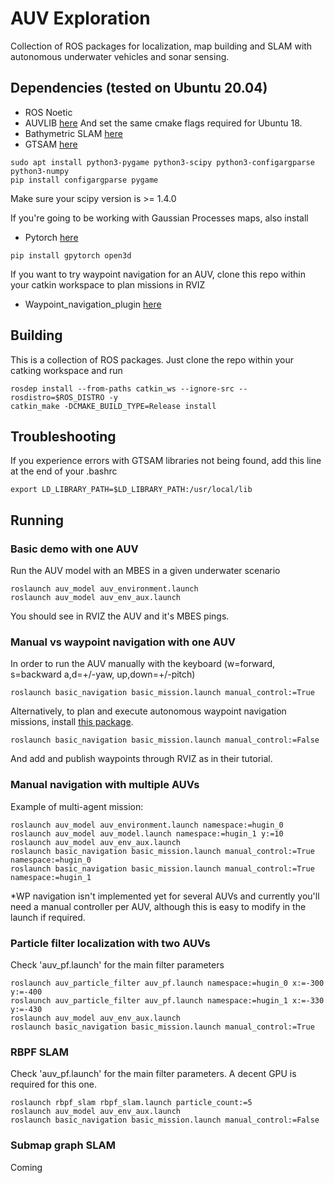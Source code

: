 # AUV Exploration

Collection of ROS packages for localization, map building and SLAM with autonomous underwater vehicles and sonar sensing.

## Dependencies (tested on Ubuntu 20.04)
* ROS Noetic
* AUVLIB [here](https://github.com/nilsbore/auvlib) And set the same cmake flags required for Ubuntu 18.
* Bathymetric SLAM [here](https://github.com/ignaciotb/bathymetric_slam)
* GTSAM [here](https://github.com/borglab/gtsam)

```
sudo apt install python3-pygame python3-scipy python3-configargparse python3-numpy
pip install configargparse pygame 
```
Make sure your scipy version is >= 1.4.0

If you're going to be working with Gaussian Processes maps, also install
* Pytorch [here](https://pytorch.org/)
```
pip install gpytorch open3d 
```
If you want to try waypoint navigation for an AUV, clone this repo within your catkin workspace to plan missions in RVIZ
* Waypoint_navigation_plugin [here](https://github.com/KumarRobotics/waypoint_navigation_plugin)

## Building
This is a collection of ROS packages. Just clone the repo within your catking workspace and run
```
rosdep install --from-paths catkin_ws --ignore-src --rosdistro=$ROS_DISTRO -y
catkin_make -DCMAKE_BUILD_TYPE=Release install
```
## Troubleshooting
If you experience errors with GTSAM libraries not being found, add this line at the end of your .bashrc

    export LD_LIBRARY_PATH=$LD_LIBRARY_PATH:/usr/local/lib

## Running 
### Basic demo with one AUV
Run the AUV model with an MBES in a given underwater scenario
```
roslaunch auv_model auv_environment.launch
roslaunch auv_model auv_env_aux.launch
```
You should see in RVIZ the AUV and it's MBES pings.

### Manual vs waypoint navigation with one AUV
In order to run the AUV manually with the keyboard (w=forward, s=backward a,d=+/-yaw, up,down=+/-pitch)
```
roslaunch basic_navigation basic_mission.launch manual_control:=True
```
Alternatively, to plan and execute autonomous waypoint navigation missions, install [this package](https://github.com/KumarRobotics/waypoint_navigation_plugin).
```
roslaunch basic_navigation basic_mission.launch manual_control:=False
```
And add and publish waypoints through RVIZ as in their tutorial.

### Manual navigation with multiple AUVs
Example of multi-agent mission:
```
roslaunch auv_model auv_environment.launch namespace:=hugin_0
roslaunch auv_model auv_model.launch namespace:=hugin_1 y:=10
roslaunch auv_model auv_env_aux.launch
roslaunch basic_navigation basic_mission.launch manual_control:=True namespace:=hugin_0
roslaunch basic_navigation basic_mission.launch manual_control:=True namespace:=hugin_1
```
*WP navigation isn't implemented yet for several AUVs and currently you'll need a manual controller per AUV, although this is easy to modify in the launch if required.

### Particle filter localization with two AUVs
Check 'auv_pf.launch' for the main filter parameters
```
roslaunch auv_particle_filter auv_pf.launch namespace:=hugin_0 x:=-300 y:=-400
roslaunch auv_particle_filter auv_pf.launch namespace:=hugin_1 x:=-330 y:=-430
roslaunch auv_model auv_env_aux.launch
roslaunch basic_navigation basic_mission.launch manual_control:=True
```
### RBPF SLAM
Check 'auv_pf.launch' for the main filter parameters. A decent GPU is required for this one.
```
roslaunch rbpf_slam rbpf_slam.launch particle_count:=5
roslaunch auv_model auv_env_aux.launch
roslaunch basic_navigation basic_mission.launch manual_control:=False
```
### Submap graph SLAM
Coming
